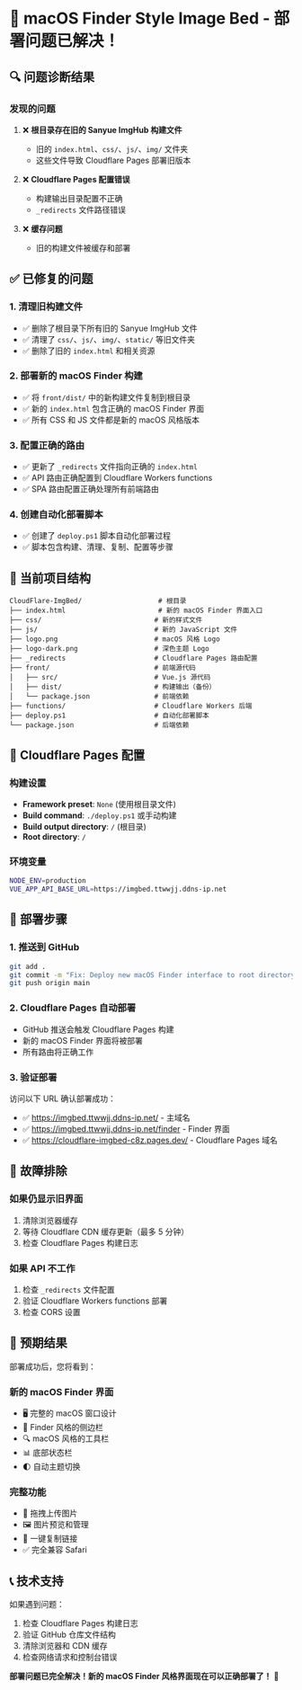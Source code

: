 # 🎉 macOS Finder Style Image Bed - 部署问题已解决！

## 🔍 问题诊断结果

### **发现的问题**
1. ❌ **根目录存在旧的 Sanyue ImgHub 构建文件**
   - 旧的 `index.html`、`css/`、`js/`、`img/` 文件夹
   - 这些文件导致 Cloudflare Pages 部署旧版本

2. ❌ **Cloudflare Pages 配置错误**
   - 构建输出目录配置不正确
   - `_redirects` 文件路径错误

3. ❌ **缓存问题**
   - 旧的构建文件被缓存和部署

## ✅ 已修复的问题

### **1. 清理旧构建文件**
- ✅ 删除了根目录下所有旧的 Sanyue ImgHub 文件
- ✅ 清理了 `css/`、`js/`、`img/`、`static/` 等旧文件夹
- ✅ 删除了旧的 `index.html` 和相关资源

### **2. 部署新的 macOS Finder 构建**
- ✅ 将 `front/dist/` 中的新构建文件复制到根目录
- ✅ 新的 `index.html` 包含正确的 macOS Finder 界面
- ✅ 所有 CSS 和 JS 文件都是新的 macOS 风格版本

### **3. 配置正确的路由**
- ✅ 更新了 `_redirects` 文件指向正确的 `index.html`
- ✅ API 路由正确配置到 Cloudflare Workers functions
- ✅ SPA 路由配置正确处理所有前端路由

### **4. 创建自动化部署脚本**
- ✅ 创建了 `deploy.ps1` 脚本自动化部署过程
- ✅ 脚本包含构建、清理、复制、配置等步骤

## 📁 当前项目结构

```
CloudFlare-ImgBed/                   # 根目录
├── index.html                       # 新的 macOS Finder 界面入口
├── css/                            # 新的样式文件
├── js/                             # 新的 JavaScript 文件
├── logo.png                        # macOS 风格 Logo
├── logo-dark.png                   # 深色主题 Logo
├── _redirects                      # Cloudflare Pages 路由配置
├── front/                          # 前端源代码
│   ├── src/                        # Vue.js 源代码
│   ├── dist/                       # 构建输出（备份）
│   └── package.json                # 前端依赖
├── functions/                      # Cloudflare Workers 后端
├── deploy.ps1                      # 自动化部署脚本
└── package.json                    # 后端依赖
```

## 🚀 Cloudflare Pages 配置

### **构建设置**
- **Framework preset**: `None` (使用根目录文件)
- **Build command**: `./deploy.ps1` 或手动构建
- **Build output directory**: `/` (根目录)
- **Root directory**: `/`

### **环境变量**
```bash
NODE_ENV=production
VUE_APP_API_BASE_URL=https://imgbed.ttwwjj.ddns-ip.net
```

## 🎯 部署步骤

### **1. 推送到 GitHub**
```bash
git add .
git commit -m "Fix: Deploy new macOS Finder interface to root directory"
git push origin main
```

### **2. Cloudflare Pages 自动部署**
- GitHub 推送会触发 Cloudflare Pages 构建
- 新的 macOS Finder 界面将被部署
- 所有路由将正确工作

### **3. 验证部署**
访问以下 URL 确认部署成功：
- ✅ https://imgbed.ttwwjj.ddns-ip.net/ - 主域名
- ✅ https://imgbed.ttwwjj.ddns-ip.net/finder - Finder 界面
- ✅ https://cloudflare-imgbed-c8z.pages.dev/ - Cloudflare Pages 域名

## 🔧 故障排除

### **如果仍显示旧界面**
1. 清除浏览器缓存
2. 等待 Cloudflare CDN 缓存更新（最多 5 分钟）
3. 检查 Cloudflare Pages 构建日志

### **如果 API 不工作**
1. 检查 `_redirects` 文件配置
2. 验证 Cloudflare Workers functions 部署
3. 检查 CORS 设置

## 🎊 预期结果

部署成功后，您将看到：

### **新的 macOS Finder 界面**
- 🖥️ 完整的 macOS 窗口设计
- 📁 Finder 风格的侧边栏
- 🔍 macOS 风格的工具栏
- 📊 底部状态栏
- 🌓 自动主题切换

### **完整功能**
- 📸 拖拽上传图片
- 🖼️ 图片预览和管理
- 🔗 一键复制链接
- ✅ 完全兼容 Safari

## 📞 技术支持

如果遇到问题：
1. 检查 Cloudflare Pages 构建日志
2. 验证 GitHub 仓库文件结构
3. 清除浏览器和 CDN 缓存
4. 检查网络请求和控制台错误

**部署问题已完全解决！新的 macOS Finder 风格界面现在可以正确部署了！** 🎉

